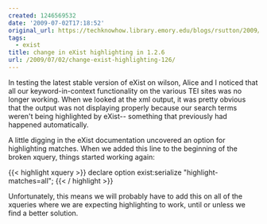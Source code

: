 ```yaml
---
created: 1246569532
date: '2009-07-02T17:18:52'
original_url: https://techknowhow.library.emory.edu/blogs/rsutton/2009/07/02/change-exist-highlighting-126
tags:
  - exist
title: change in eXist highlighting in 1.2.6
url: /2009/07/02/change-exist-highlighting-126/
---
```



In testing the latest stable version of eXist on wilson, Alice and I noticed that all our keyword-in-context functionality on the various TEI sites was no longer working. When we looked at the xml output, it was pretty obvious that the output was not displaying properly because our search terms weren't being highlighted by eXist-- something that previously had happened automatically.

A little digging in the eXist documentation uncovered an option for highlighting matches. When we added this line to the beginning of the broken xquery, things started working again:

{{< highlight xquery  >}}
declare option exist:serialize "highlight-matches=all";
{{< / highlight >}}

Unfortunately, this means we will probably have to add this on all of the xqueries where we are expecting highlighting to work, until or unless we find a better solution.